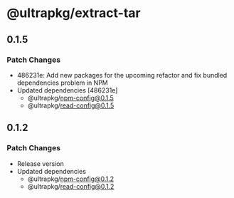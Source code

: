 # @ultrapkg/extract-tar

## 0.1.5

### Patch Changes

- 486231e: Add new packages for the upcoming refactor and fix bundled dependencies problem in NPM
- Updated dependencies [486231e]
  - @ultrapkg/npm-config@0.1.5
  - @ultrapkg/read-config@0.1.5

## 0.1.2

### Patch Changes

- Release version
- Updated dependencies
  - @ultrapkg/npm-config@0.1.2
  - @ultrapkg/read-config@0.1.2
